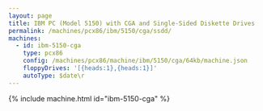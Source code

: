 ```yaml
---
layout: page
title: IBM PC (Model 5150) with CGA and Single-Sided Diskette Drives
permalink: /machines/pcx86/ibm/5150/cga/ssdd/
machines:
  - id: ibm-5150-cga
    type: pcx86
    config: /machines/pcx86/machine/ibm/5150/cga/64kb/machine.json
    floppyDrives: '[{heads:1},{heads:1}]'
    autoType: $date\r
---
```


{% include machine.html id="ibm-5150-cga" %}
